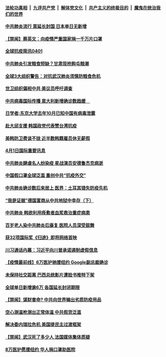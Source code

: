 ####  [法轮功真相](../../../../basic/blob/master/README.md?t=04020830) &nbsp;|&nbsp; [九评共产党](../../../../9ping.md/blob/master/README.md?t=04020830) &nbsp;|&nbsp; [解体党文化](../../../../jtdwh.md/blob/master/README.md?t=04020830)  &nbsp;|&nbsp; [共产主义的终极目的](../../../../gczydzjmd.md/blob/master/README.md?t=04020830) &nbsp;|&nbsp; [魔鬼在统治我们的世界](../../../../mgztzwmdsj.md/blob/master/README.md?t=04020830) 

#### [中共肺炎流行 意延长封国 日本单日无新增](../pages/prog202/a102813778.md?t=04020830) 

#### [【禁闻】蔡英文：向疫情严重国家捐一千万片口罩](../pages/prog202/a102813746.md?t=04020830) 

#### [全球抗疫简讯0401](../pages/prog202/a102813727.md?t=04020830) 

#### [中共肺炎引发粮食短缺？甘肃现抢购屯粮潮](../pages/prog202/a102813655.md?t=04020830) 

#### [全球3大组织警告：对抗武汉肺炎须慎防粮食危机](../pages/prog202/a102813626.md?t=04020830) 


#### [世卫组织偏袒中共 美议员呼吁调查](../pages/prog202/a102813582.md?t=04020830) 

#### [中共病毒国际传播 意大利新增确诊数趋缓　](../pages/prog202/a102813562.md?t=04020830) 

#### [日学者:东京大学去年10月已知中国有病毒泄露](../pages/prog202/a102813474.md?t=04020830) 

#### [赴大邱支援 韩国政党代表赞台湾抗疫](../pages/prog202/a102813510.md?t=04020830) 


#### [美韩防卫费谈不拢 近半数韩籍雇员休无薪假](../pages/prog202/a102813377.md?t=04020830) 

#### [4月1日国际重要讯息](../pages/prog202/a102813269.md?t=04020830) 

#### [中共肺炎肆虐名人纷染疫 星战演员安德鲁杰克病逝](../pages/prog202/a102813280.md?t=04020830) 

#### [中国假口罩全球泛滥 重创中共“抗疫外交”](../pages/prog202/a102813222.md?t=04020830) 

#### [中共肺炎确诊数后来居上 医界：土耳其错失防疫先机](../pages/prog202/a102813182.md?t=04020830) 

#### [“我是证据”德国富商从中共地狱中幸存（下）](../pages/prog202/a102813191.md?t=04020830) 

#### [中共肺炎 韩欲利用痊愈者血浆救治重症病患](../pages/prog202/a102813105.md?t=04020830) 

#### [百岁老人染中共肺炎后康复 医院人员深受鼓舞](../pages/prog202/a102813073.md?t=04020830) 

#### [获32项国际奖《归途》即将网络首映](../pages/prog202/a102813056.md?t=04020830) 

#### [川习通话内幕：习近平向川普承诺遏制虚假信息](../pages/prog202/a102813037.md?t=04020830) 

#### [【疫情最前线】6万医护驰援纽约 Google副总裁确诊](../pages/prog202/a102813017.md?t=04020830) 

#### [未保持社交距离 巴西总统影片遭脸书推特下架](../pages/prog202/a102812468.md?t=04020830) 

#### [全球单日新增逾6万 各国延长封闭期限](../pages/prog202/a102812923.md?t=04020830) 


#### [【禁闻】谋财害命? 中共向世界输出劣质防疫用品](../pages/prog202/a102812895.md?t=04020830) 

#### [空心测温枪测出正常体温  中共假货泛滥](../pages/prog202/a102812938.md?t=04020830) 

#### [解决委内瑞拉危机 美国提民主过渡框架](../pages/prog202/a102812899.md?t=04020830) 

#### [【禁闻】武汉死了多少人 法国媒体集体质疑](../pages/prog202/a102812888.md?t=04020830) 

#### [8万医护愿援纽约 华人捐口罩助医院](../pages/prog202/a102812890.md?t=04020830) 

